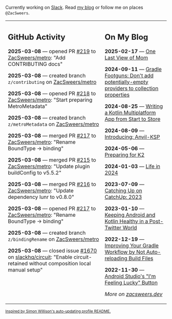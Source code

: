 Currently working on [Slack](https://slack.com/). Read [my blog](https://zacsweers.dev/) or follow me on places `@ZacSweers`.

<table><tr><td valign="top" width="60%">

## GitHub Activity
<!-- githubActivity starts -->
**2025-03-08** — opened PR [#219](https://github.com/ZacSweers/metro/pull/219) to [ZacSweers/metro](https://github.com/ZacSweers/metro): "Add CONTRIBUTING docs"

**2025-03-08** — created branch `z/contributing` on [ZacSweers/metro](https://github.com/ZacSweers/metro)

**2025-03-08** — opened PR [#218](https://github.com/ZacSweers/metro/pull/218) to [ZacSweers/metro](https://github.com/ZacSweers/metro): "Start preparing MetroMetadata"

**2025-03-08** — created branch `z/metroMetadata` on [ZacSweers/metro](https://github.com/ZacSweers/metro)

**2025-03-08** — merged PR [#217](https://github.com/ZacSweers/metro/pull/217) to [ZacSweers/metro](https://github.com/ZacSweers/metro): "Rename BoundType -> binding"

**2025-03-08** — merged PR [#215](https://github.com/ZacSweers/metro/pull/215) to [ZacSweers/metro](https://github.com/ZacSweers/metro): "Update plugin buildConfig to v5.5.2"

**2025-03-08** — merged PR [#216](https://github.com/ZacSweers/metro/pull/216) to [ZacSweers/metro](https://github.com/ZacSweers/metro): "Update dependency lunr to v0.8.0"

**2025-03-08** — opened PR [#217](https://github.com/ZacSweers/metro/pull/217) to [ZacSweers/metro](https://github.com/ZacSweers/metro): "Rename BoundType -> binding"

**2025-03-08** — created branch `z/bindingRename` on [ZacSweers/metro](https://github.com/ZacSweers/metro)

**2025-03-08** — closed issue [#1670](https://github.com/slackhq/circuit/issues/1670) on [slackhq/circuit](https://github.com/slackhq/circuit): "Enable circuit-retained without composition local manual setup"
<!-- githubActivity ends -->
</td><td valign="top" width="40%">

## On My Blog
<!-- blog starts -->
**2025-02-17** — [One Last View of Mom](https://www.zacsweers.dev/one-last-view-of-mom/)

**2024-09-11** — [Gradle Footguns: Don't add potentially-empty providers to collection properties](https://www.zacsweers.dev/gradle-footgun-adding-empty-providers-to-collection-properties/)

**2024-08-25** — [Writing a Kotlin Multiplatform App from Start to Store](https://www.zacsweers.dev/writing-a-kotlin-multiplatform-app-from-start-to-store/)

**2024-08-09** — [Introducing: Anvil-KSP](https://www.zacsweers.dev/introducing-anvil-ksp/)

**2024-05-06** — [Preparing for K2](https://www.zacsweers.dev/preparing-for-k2/)

**2024-01-03** — [Life in 2024](https://www.zacsweers.dev/life-in-2024/)

**2023-07-09** — [Catching Up on CatchUp: 2023](https://www.zacsweers.dev/catching-up-on-catchup-2023/)

**2023-01-10** — [Keeping Android and Kotlin Healthy in a Post-Twitter World](https://www.zacsweers.dev/keeping-android-healthy/)

**2022-12-19** — [Improving Your Gradle Workflow by Not Auto-reloading Build Files](https://www.zacsweers.dev/improving-your-workflow-by-not-auto-reloading-build-files/)

**2022-11-30** — [Android Studio's "I'm Feeling Lucky" Button](https://www.zacsweers.dev/android-studios-im-feeling-lucky-button/)
<!-- blog ends -->
_More on [zacsweers.dev](https://zacsweers.dev/)_
</td></tr></table>

<sub><a href="https://simonwillison.net/2020/Jul/10/self-updating-profile-readme/">Inspired by Simon Willison's auto-updating profile README.</a></sub>